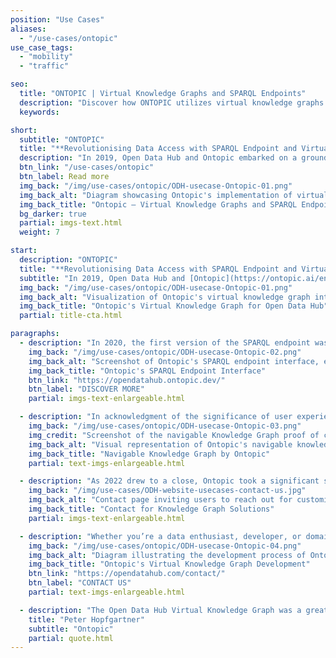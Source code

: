 ```yaml
---
position: "Use Cases"
aliases:
  - "/use-cases/ontopic"
use_case_tags:
  - "mobility"
  - "traffic"

seo:
  title: "ONTOPIC | Virtual Knowledge Graphs and SPARQL Endpoints"
  description: "Discover how ONTOPIC utilizes virtual knowledge graphs and SPARQL endpoints to provide seamless access to real-time mobility and tourism data via Open Data Hub."
  keywords:

short:
  subtitle: "ONTOPIC"
  title: "**Revolutionising Data Access with SPARQL Endpoint and Virtual Knowledge Graph**"
  description: "In 2019, Open Data Hub and Ontopic embarked on a groundbreaking project to develop a Virtual Knowledge Graph based on real data, specifically focusing on tourism and mobility domains. This partnership aimed to revolutionise data access and provide valuable insights through a SPARQL endpoint."
  btn_link: "/use-cases/ontopic"
  btn_label: Read more
  img_back: "/img/use-cases/ontopic/ODH-usecase-Ontopic-01.png"
  img_back_alt: "Diagram showcasing Ontopic's implementation of virtual knowledge graphs and SPARQL endpoints using Open Data Hub data."
  img_back_title: "Ontopic – Virtual Knowledge Graphs and SPARQL Endpoints"
  bg_darker: true
  partial: imgs-text.html
  weight: 7

start:
  description: "ONTOPIC"
  title: "**Revolutionising Data Access with SPARQL Endpoint and Virtual Knowledge Graph**"
  subtitle: "In 2019, Open Data Hub and [Ontopic](https://ontopic.ai/en/) embarked on an ambitious project to develop a Virtual Knowledge Graph that would leverage real-world data. The goal was to provide seamless access to real-time mobility and tourism data through a SPARQL endpoint."
  img_back: "/img/use-cases/ontopic/ODH-usecase-Ontopic-01.png"
  img_back_alt: "Visualization of Ontopic's virtual knowledge graph integrating data from Open Data Hub."
  img_back_title: "Ontopic's Virtual Knowledge Graph for Open Data Hub"
  partial: title-cta.html

paragraphs:
  - description: "In 2020, the first version of the SPARQL endpoint was unveiled. This groundbreaking tool exposed the data from the two primary Open Data Hub Data Spaces, catering to both the mobility and tourism domains. The SPARQL endpoint became the go-to resource for querying and accessing valuable information."
    img_back: "/img/use-cases/ontopic/ODH-usecase-Ontopic-02.png"
    img_back_alt: "Screenshot of Ontopic's SPARQL endpoint interface, enabling users to query real-time mobility and tourism data."
    img_back_title: "Ontopic's SPARQL Endpoint Interface"
    btn_link: "https://opendatahub.ontopic.dev/"
    btn_label: "DISCOVER MORE"
    partial: imgs-text-enlargeable.html

  - description: "In acknowledgment of the significance of user experience, Ontopic introduced a user-friendly version of the SPARQL endpoint in 2021. This intuitive interface was designed to facilitate data consumption and the creation of precise SPARQL queries, simplifying the process and empowering users to leverage the SPARQL endpoint's capabilities more effectively. The testing phase has concluded for now. However, it can be reopened in response to genuine and specific needs."
    img_back: "/img/use-cases/ontopic/ODH-usecase-Ontopic-03.png"
    img_credit: "Screenshot of the navigable Knowledge Graph proof of concept"
    img_back_alt: "Visual representation of Ontopic's navigable knowledge graph, integrating data from Open Data Hub."
    img_back_title: "Navigable Knowledge Graph by Ontopic"
    partial: text-imgs-enlargeable.html

  - description: "As 2022 drew to a close, Ontopic took a significant step forward by officially publishing a testing version of the SPARQL endpoint. This version was powered by real data sourced from the Open Data Hub, ensuring its reliability and accuracy. With this milestone, Ontopic solidified its commitment to delivering a robust and dependable resource for data consumption."
    img_back: "/img/use-cases/ODH-website-usecases-contact-us.jpg"
    img_back_alt: "Contact page inviting users to reach out for customized knowledge graph and data integration solutions."
    img_back_title: "Contact for Knowledge Graph Solutions"
    partial: imgs-text-enlargeable.html

  - description: "Whether you’re a data enthusiast, developer, or domain expert, if you have a real use case and wish to explore the power of knowledge graphs and semantics in the Open Data Hub, please don’t hesitate to contact us. While the current testing phase has concluded, we are ready to reopen it in response to genuine and specific needs."
    img_back: "/img/use-cases/ontopic/ODH-usecase-Ontopic-04.png"
    img_back_alt: "Diagram illustrating the development process of Ontopic's virtual knowledge graph in collaboration with Open Data Hub."
    img_back_title: "Ontopic's Virtual Knowledge Graph Development"
    btn_link: "https://opendatahub.com/contact/"
    btn_label: "CONTACT US"
    partial: text-imgs-enlargeable.html

  - description: "The Open Data Hub Virtual Knowledge Graph was a great opportunity to show how data can be integrated into a highly usable source of precise information and knowledge. The solutions developed also thanks to this project allow now the fast and inexpensive creation of semantic layers, which can be used from a large variety of applications, such as PowerBI, Tableau, Metabase, Excel, Pandas and many more, in addition to the native RDF-oriented solutions."
    title: "Peter Hopfgartner"
    subtitle: "Ontopic"
    partial: quote.html
---
```

